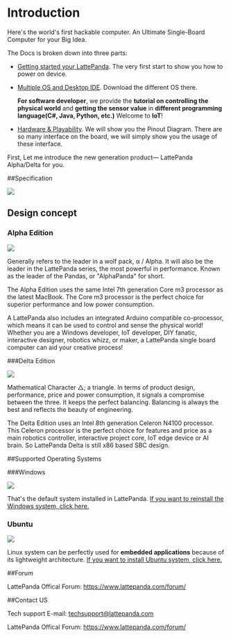 # Introduction

Here's the world's first hackable computer. An Ultimate Single-Board Computer for your Big Idea.

The Docs is broken down into three parts:

- [Getting started your LattePanda]( ). The very first start to show you how to power on device.

- [Multiple OS and Desktop IDE]( ). Download the different OS there. 

  **For software developer**, we provide the **tutorial on controlling the physical world** and **getting the sensor value** in **different programming language(C#, Java, Python, etc.)** Welcome to **IoT**!

- [Hardware & Playability]( ). We will show you the Pinout Diagram. There are so many interface on the board, we will simply show you the usage of these interface.

First, Let me introduce the new generation product— LattePanda Alpha/Delta for you. 

##Specification

![](https://i.imgur.com/J0m9x3a.png)

## Design concept

### Alpha Edition

![](https://i.imgur.com/TQmHjfI.jpg?2)

Generally refers to the leader in a wolf pack, α / Alpha. It will also be the leader in the LattePanda series, the most powerful in performance. Known as the leader of the Pandas, or "AlphaPanda" for short.

The Alpha Edition uses the same Intel 7th generation Core m3 processor as the latest MacBook. The Core m3 processor is the perfect choice for superior performance and low power consumption.

A LattePanda also includes an integrated Arduino compatible co-processor, which means it can be used to control and sense the physical world! Whether you are a Windows developer, IoT developer, DIY fanatic, interactive designer, robotics whizz, or maker, a LattePanda single board computer can aid your creative process! 

###Delta Edition

![](https://i.imgur.com/be38swS.jpg?1)

Mathematical Character △; a triangle. In terms of product design, performance, price and power consumption, it signals a compromise between the three. It keeps the perfect balancing. Balancing is always the best and reflects the beauty of engineering.

The Delta Edition uses an Intel 8th generation Celeron N4100 processor. This Celeron processor is the perfect choice for features and price as a main robotics controller, interactive project core, IoT edge device or AI brain. So LattePanda Delta is still x86 based SBC design.

##Supported Operating Systems

###Windows

![](https://i.imgur.com/2d5RvHo.jpg?2)

That's the default system installed in LattePanda. [If you want to reinstall the Windows system, click here.]( )

### Ubuntu

![](https://i.imgur.com/ZDly1Ab.jpg)

Linux system can be perfectly used for **embedded applications** because of its lightweight architecture. [If you want to install Ubuntu system, click here.]( )

##Forum

LattePanda Offical Forum: https://www.lattepanda.com/forum/



##Contact US

Tech support E-mail: techsupport@lattepanda.com

LattePanda Offical Forum: https://www.lattepanda.com/forum/